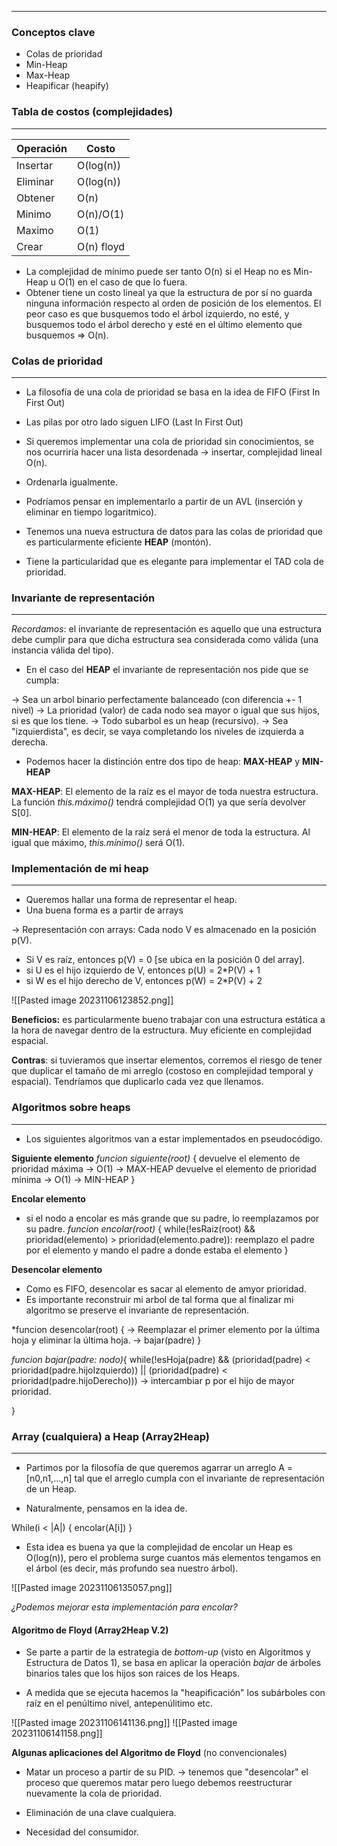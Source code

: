 ***
### Conceptos clave
* Colas de prioridad
* Min-Heap
* Max-Heap
* Heapificar (heapify)

### Tabla de costos (complejidades)
***

| Operación | Costo      |
| --------- | ---------- |
| Insertar  | O(log(n))  |
| Eliminar  | O(log(n))  |
| Obtener   | O(n)       |
| Minimo    | O(n)/O(1)  |
| Maximo    | O(1)       |
| Crear     | O(n) floyd |


* La complejidad de mínimo puede ser tanto O(n) si el Heap no es Min-Heap u O(1) en el caso de que lo fuera.
* Obtener tiene un costo lineal ya que la estructura de por sí no guarda ninguna información respecto al orden de posición de los elementos. El peor caso es que busquemos todo el árbol izquierdo, no esté, y busquemos todo el árbol derecho y esté en el último elemento que busquemos => O(n).
### Colas de prioridad
***
* La filosofía de una cola de prioridad se basa en la idea de FIFO (First In First Out)
* Las pilas por otro lado siguen LIFO (Last In First Out)
* Si queremos implementar una cola de prioridad sin conocimientos, se nos ocurriría hacer una lista desordenada -> insertar, complejidad lineal O(n).
* Ordenarla igualmente.

* Podríamos pensar en implementarlo a partir de un AVL (inserción y eliminar en tiempo logaritmico).
* Tenemos una nueva estructura de datos para las colas de prioridad que es particularmente eficiente **HEAP** (montón).
* Tiene la particularidad que es elegante para implementar el TAD cola de prioridad.

### Invariante de representación
***
*Recordamos*: el invariante de representación es aquello que una estructura debe cumplir para que dicha estructura sea considerada como válida (una instancia válida del tipo). 

* En el caso del **HEAP** el invariante de representación nos pide que se cumpla:

-> Sea un arbol binario perfectamente balanceado (con diferencia +- 1 nivel)
-> La prioridad (valor) de cada nodo sea mayor o igual que sus hijos, si es que los tiene.
-> Todo subarbol es un heap (recursivo).
-> Sea "izquierdista", es decir, se vaya completando los niveles de izquierda a derecha.

* Podemos hacer la distinción entre dos tipo de heap: **MAX-HEAP** y **MIN-HEAP**

**MAX-HEAP**: El elemento de la raíz es el mayor de toda nuestra estructura. La función *this.máximo()* tendrá complejidad O(1) ya que sería devolver S\[0\].

**MIN-HEAP**: El elemento de la raíz será el menor de toda la estructura. Al igual que máximo, *this.mínimo()* será O(1).

### Implementación de mi heap
***
* Queremos hallar una forma de representar el heap.
* Una buena forma es a partir de arrays

-> Representación con arrays:
Cada nodo V es almacenado en la posición p(V).
* Si V es raíz, entonces p(V) = 0 \[se ubica en la posición 0 del array\].
* si U es el hijo izquierdo de V, entonces p(U) = 2*P(V) + 1
* si W es el hijo derecho de V, entonces p(W) = 2*P(V) + 2

![[Pasted image 20231106123852.png]]

**Beneficios:** es particularmente bueno trabajar con una estructura estática a la hora de navegar dentro de la estructura. Muy eficiente en complejidad espacial.

**Contras**: si tuvieramos que insertar elementos, corremos el riesgo de tener que duplicar el tamaño de mi arreglo (costoso en complejidad temporal y espacial). Tendríamos que duplicarlo cada vez que llenamos.

### Algoritmos sobre heaps
***
* Los siguientes algoritmos van a estar implementados en pseudocódigo.

**Siguiente elemento**
*funcion siguiente(root)* {
	devuelve el elemento de prioridad máxima -> O(1) -> MAX-HEAP
	devuelve el elemento de prioridad mínima -> O(1) -> MIN-HEAP
}

**Encolar elemento**
* si el nodo a encolar es más grande que su padre, lo reemplazamos por su padre.
*funcion encolar(root)* {
	while(!esRaiz(root) && prioridad(elemento) > prioridad(elemento.padre)):
		reemplazo el padre por el elemento y mando el padre a donde estaba el elemento
}

**Desencolar elemento**
* Como es FIFO, desencolar es sacar al elemento de amyor prioridad.
* Es importante reconstruir mi arbol de tal forma que al finalizar mi algoritmo se preserve el invariante de representación.

*funcion desencolar(root) {
	-> Reemplazar el primer elemento por la última hoja y eliminar la última hoja.
	-> bajar(padre)
}

*funcion bajar(padre: nodo)*{
	while(!esHoja(padre) && (prioridad(padre) < prioridad(padre.hijoIzquierdo)) || (prioridad(padre) < prioridad(padre.hijoDerecho)))
		-> intercambiar p por el hijo de mayor prioridad.
	
}


### Array (cualquiera) a Heap (Array2Heap)
***
* Partimos por la filosofía de que queremos agarrar un arreglo A = \[n0,n1,...,n\] tal que el arreglo cumpla con el invariante de representación de un Heap.

* Naturalmente, pensamos en la idea de.

While(i < |A|) {
	encolar(A\[i\])
}

* Esta idea es buena ya que la complejidad de encolar un Heap es O(log(n)), pero el problema surge cuantos más elementos tengamos en el árbol (es decir, más profundo sea nuestro árbol).

![[Pasted image 20231106135057.png]]

*¿Podemos mejorar esta implementación para encolar?*

#### Algoritmo de Floyd (Array2Heap V.2)

* Se parte a partir de la estrategia de *bottom-up* (visto en Algoritmos y Estructura de Datos 1), se basa en aplicar la operación *bajar* de árboles binarios tales que los hijos son raices de los Heaps.

* A medida que se ejecuta hacemos la "heapificación" los subárboles con raíz en el penúltimo nivel, antepenúlitimo etc.

![[Pasted image 20231106141136.png]]
![[Pasted image 20231106141158.png]]

**Algunas aplicaciones del Algoritmo de Floyd** (no convencionales)
* Matar un proceso a partir de su PID.
	-> tenemos que "desencolar" el proceso que queremos matar pero luego debemos reestructurar nuevamente la cola de prioridad.

* Eliminación de una clave cualquiera.
* Necesidad del consumidor.
